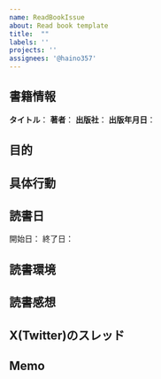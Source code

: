 ```yaml
---
name: ReadBookIssue
about: Read book template
title:  ""
labels: ''
projects: ''
assignees: '@haino357'
---
```

## 書籍情報
**タイトル**：[]()
**著者**：
**出版社**：
**出版年月日**：

## 目的


## 具体行動

## 読書日
開始日：
終了日：

## 読書環境


## 読書感想


## X(Twitter)のスレッド


## Memo

